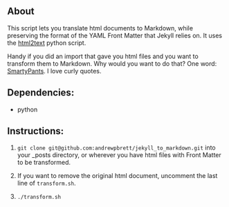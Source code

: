 ## About

This script lets you translate html documents to Markdown, while preserving the format of the YAML Front Matter that Jekyll relies on. It uses the [html2text](http://www.aaronsw.com/2002/html2text/) python script.

Handy if you did an import that gave you html files and you want to transform them to Markdown. Why would you want to do that? One word: [SmartyPants](https://github.com/blog/706-jekyll-puts-on-smartypants). I love curly quotes. 

## Dependencies:

- python

## Instructions:

1. `git clone git@github.com:andrewpbrett/jekyll_to_markdown.git` into your _posts directory, or wherever you have html files with Front Matter to be transformed.

2. If you want to remove the original html document, uncomment the last line of `transform.sh`.

3. `./transform.sh`